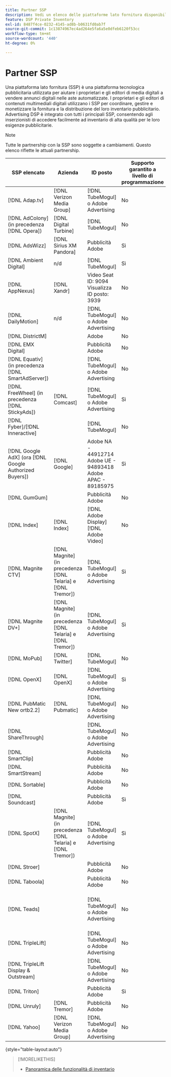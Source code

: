 ```yaml
---
title: Partner SSP
description: Vedi un elenco delle piattaforme lato fornitura disponibili (SSP) e dei partner di scambio aperto.
feature: DSP Private Inventory
exl-id: 8487f4ce-0232-4145-ad8b-b0631fd0ab7f
source-git-commit: 1c13874967ec4ad264e5fa6a5e0dfeb6120f53cc
workflow-type: tm+mt
source-wordcount: '440'
ht-degree: 0%

---
```


# Partner SSP

Una piattaforma lato fornitura (SSP) è una piattaforma tecnologica pubblicitaria utilizzata per aiutare i proprietari e gli editori di media digitali a vendere annunci digitali nelle aste automatizzate. I proprietari e gli editori di contenuti multimediali digitali utilizzano i SSP per coordinare, gestire e monetizzare la fornitura e la distribuzione del loro inventario pubblicitario. Advertising DSP è integrato con tutti i principali SSP, consentendo agli inserzionisti di accedere facilmente ad inventario di alta qualità per le loro esigenze pubblicitarie.

>[!NOTE]
>
>Tutte le partnership con la SSP sono soggette a cambiamenti. Questo elenco riflette le attuali partnership.

| SSP elencato | Azienda | ID posto | Supporto garantito a livello di programmazione | Regione | Valuta supportata | Desktop video | Mobile video | Video CTV | Display desktop | Display Mobile | Display nativo | Desktop audio e dispositivi mobili |
|--- |--- |--- |--- |--- |--- |--- |--- |--- |--- |--- |--- |--- |
| [!DNL Adap.tv] | [!DNL Verizon Media Group] | [!DNL TubeMogul] o Adobe Advertising | No | Globale | USD | X | X | X |  |  |  |  |
| [!DNL AdColony] (in precedenza [!DNL Opera]) | [!DNL Digital Turbine] | [!DNL TubeMogul] | No | Globale | USD |  | x |  | x | x |  |  |
| [!DNL AdsWizz] | [!DNL Sirius XM Pandora] | Pubblicità Adobe | Sì | Globale | USD, EUR, GBP |  |  |  |  |  |  | x |
| [!DNL Ambient Digital] | n/d | [!DNL TubeMogul] | Sì | MARE | USD |  | x |  | x |  |  | x |
| [!DNL AppNexus] | [!DNL Xandr] | Video Seat ID: 9094<br>Visualizza ID posto: 3939 | No | Globale | USD | x | x | x | x | x |  |  |
| [!DNL DailyMotion] | n/d | [!DNL TubeMogul] o Adobe Advertising | No | Stati Uniti + EMEA | USD, EUR | x | x | x |  |  |  |  |
| [!DNL DistrictM] |  | Adobe | No | USA/CA | USD |  |  |  | x | x |  |  |
| [!DNL EMX Digital] |  | Pubblicità Adobe | No | USA/CA | USD | x | x | x |  |  |  |  |
| [!DNL Equativ] (in precedenza [!DNL SmartAdServer]) |  | [!DNL TubeMogul] o Adobe Advertising | No | Globale | USD, EUR | x | x |  | x | x |  |  |
| [!DNL FreeWheel] (in precedenza [!DNL StickyAds]) | [!DNL Comcast] | [!DNL TubeMogul] o Adobe Advertising | Sì | Globale | USD, EUR, AUD, GBP | x | x | x |  |  |  |  |
| [!DNL Fyber]/[!DNL Inneractive] |  | [!DNL TubeMogul] | No | Globale | USD | x | x |  |  |  |  |  |
| [!DNL Google AdX] (ora [!DNL Google Authorized Buyers]) | [!DNL Google] | Adobe NA - 44912714<br>Adobe UE - 94893418<br>Adobe APAC - 89185975 | Sì | Globale | USD, BRL | x | x | x | x | x |  | x |
| [!DNL GumGum] |  | Pubblicità Adobe | No | USA/CA | USD | x | x |  | x | x |  |  |
| [!DNL Index] | [!DNL Index] | [!DNL Adobe Display]<br>[!DNL Adobe Video] | No | Globale | USD | x | x | x | x | x |  |  |
| [!DNL Magnite CTV] | [!DNL Magnite] (in precedenza [!DNL Telaria] e [!DNL Tremor]) | [!DNL TubeMogul] o Adobe Advertising | Sì | Globale | AUD, USD | x | x | x |  |  |  |  |
| [!DNL Magnite DV+] | [!DNL Magnite] (in precedenza [!DNL Telaria] e [!DNL Tremor]) | [!DNL TubeMogul] o Adobe Advertising | Sì | Globale | USD | x | x | x | x | x |  | x |
| [!DNL MoPub] | [!DNL Twitter] | [!DNL TubeMogul] | No | Globale | USD |  | x |  |  |  |  |  |
| [!DNL OpenX] | [!DNL OpenX] | [!DNL TubeMogul] o Adobe Advertising | Sì | Globale | USD | x |  |  | x | x |  |  |
| [!DNL PubMatic New ortb2.2] | [!DNL Pubmatic] | [!DNL TubeMogul] o Adobe Advertising | No | Globale | USD | x | x | x | x | x |  |  |
| [!DNL ShareThrough] |  | [!DNL TubeMogul] o Adobe Advertising | No | Globale | USD | x | x |  | x | x | x |  |
| [!DNL SmartClip] |  | Pubblicità Adobe | No | EMEA | Tutte le valute | x | x | x | x | x |  |  |
| [!DNL SmartStream] |  | Pubblicità Adobe | No | EMEA | EUR, USD | x | x |  |  |  |  |  |
| [!DNL Sortable] |  | Pubblicità Adobe | No | CA | USD |  |  |  | x | x |  |  |
| [!DNL Soundcast] |  | Pubblicità Adobe | Sì | Globale | EUR, USD |  |  |  |  |  |  | x |
| [!DNL SpotX] | [!DNL Magnite] (in precedenza [!DNL Telaria] e [!DNL Tremor]) | [!DNL TubeMogul] o Adobe Advertising | Sì | Globale | USD | x | x | x |  |  |  |  |
| [!DNL Stroer] |  | Pubblicità Adobe | No | EMEA | USD | x | x |  | x | x |  |  |
| [!DNL Taboola] |  | Pubblicità Adobe | No | USA/CA | USD | x | x |  |  |  |  |  |
| [!DNL Teads] |  | [!DNL TubeMogul] o Adobe Advertising | No | Video Outstream = Globale<br>Visualizza = NA + EMEA | USD | x | x |  | x | x |  |  |
| [!DNL TripleLift] |  | [!DNL TubeMogul] o Adobe Advertising | No | Globale | USD |  |  |  |  |  | x |  |
| [!DNL TripleLift Display & Outstream] |  | [!DNL TubeMogul] o Adobe Advertising | No | Globale | USD | x | x |  | x | x |  |  |
| [!DNL Triton] |  | Pubblicità Adobe | Sì | Globale | USD |  |  |  |  |  |  | x |
| [!DNL Unruly] | [!DNL Tremor] | Pubblicità Adobe | No | Stati Uniti + EMEA | USD | x | x |  |  |  |  |  |
| [!DNL Yahoo] | [!DNL Verizon Media Group] | [!DNL TubeMogul] o Adobe Advertising | No | Globale | USD |  |  |  | x | x |  |  |

{style=&quot;table-layout:auto&quot;}

>[!MORELIKETHIS]
>
>* [Panoramica delle funzionalità di inventario](inventory-overview.md)

